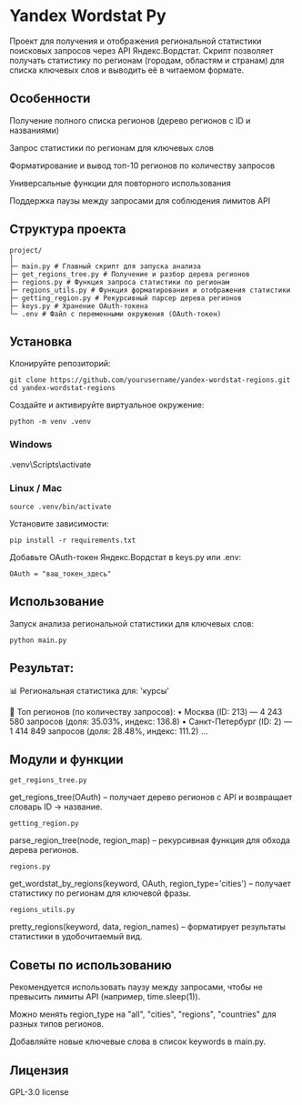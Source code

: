 # Yandex Wordstat Py

Проект для получения и отображения региональной статистики поисковых запросов через API Яндекс.Вордстат. Скрипт
позволяет получать статистику по регионам (городам, областям и странам) для списка ключевых слов и выводить её в
читаемом формате.

## Особенности

Получение полного списка регионов (дерево регионов с ID и названиями)

Запрос статистики по регионам для ключевых слов

Форматирование и вывод топ-10 регионов по количеству запросов

Универсальные функции для повторного использования

Поддержка паузы между запросами для соблюдения лимитов API

## Структура проекта

```
project/
│
├─ main.py # Главный скрипт для запуска анализа
├─ get_regions_tree.py # Получение и разбор дерева регионов
├─ regions.py # Функция запроса статистики по регионам
├─ regions_utils.py # Функция форматирования и отображения статистики
├─ getting_region.py # Рекурсивный парсер дерева регионов
├─ keys.py # Хранение OAuth-токена
└─ .env # Файл с переменными окружения (OAuth-токен)
```

## Установка

Клонируйте репозиторий:

```
git clone https://github.com/yourusername/yandex-wordstat-regions.git
cd yandex-wordstat-regions
```

Создайте и активируйте виртуальное окружение:

```
python -m venv .venv
```

### Windows

.venv\Scripts\activate

### Linux / Mac

```
source .venv/bin/activate
```

Установите зависимости:

```
pip install -r requirements.txt
```

Добавьте OAuth-токен Яндекс.Вордстат в keys.py или .env:

```
OAuth = "ваш_токен_здесь"
```

## Использование

Запуск анализа региональной статистики для ключевых слов:

```
python main.py
```

## Результат:

📊 Региональная статистика для: 'курсы'

📍 Топ регионов (по количеству запросов):
• Москва (ID: 213) — 4 243 580 запросов (доля: 35.03%, индекс: 136.8)
• Санкт-Петербург (ID: 2) — 1 414 849 запросов (доля: 28.48%, индекс: 111.2)
...

## Модули и функции

```
get_regions_tree.py
```

get_regions_tree(OAuth) – получает дерево регионов с API и возвращает словарь ID -> название.

```
getting_region.py
```

parse_region_tree(node, region_map) – рекурсивная функция для обхода дерева регионов.

```
regions.py
```

get_wordstat_by_regions(keyword, OAuth, region_type='cities') – получает статистику по регионам для ключевой фразы.

```
regions_utils.py
```

pretty_regions(keyword, data, region_names) – форматирует результаты статистики в удобочитаемый вид.

## Советы по использованию

Рекомендуется использовать паузу между запросами, чтобы не превысить лимиты API (например, time.sleep(1)).

Можно менять region_type на "all", "cities", "regions", "countries" для разных типов регионов.

Добавляйте новые ключевые слова в список keywords в main.py.

## Лицензия

GPL-3.0 license